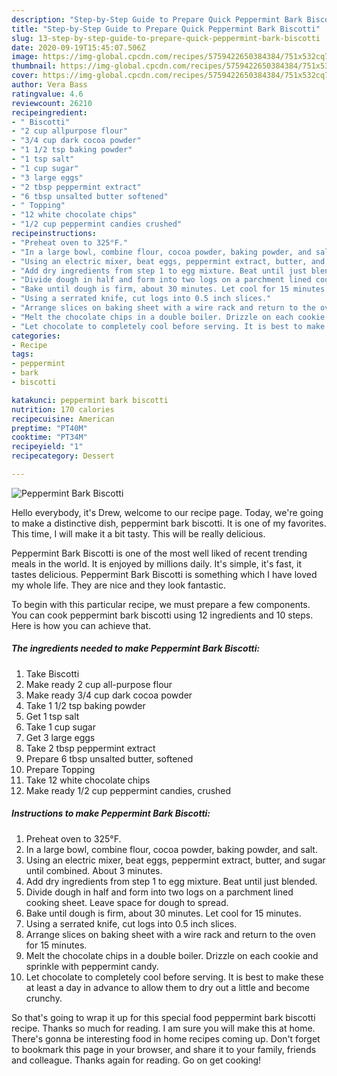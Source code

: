 ```yaml
---
description: "Step-by-Step Guide to Prepare Quick Peppermint Bark Biscotti"
title: "Step-by-Step Guide to Prepare Quick Peppermint Bark Biscotti"
slug: 13-step-by-step-guide-to-prepare-quick-peppermint-bark-biscotti
date: 2020-09-19T15:45:07.506Z
image: https://img-global.cpcdn.com/recipes/5759422650384384/751x532cq70/peppermint-bark-biscotti-recipe-main-photo.jpg
thumbnail: https://img-global.cpcdn.com/recipes/5759422650384384/751x532cq70/peppermint-bark-biscotti-recipe-main-photo.jpg
cover: https://img-global.cpcdn.com/recipes/5759422650384384/751x532cq70/peppermint-bark-biscotti-recipe-main-photo.jpg
author: Vera Bass
ratingvalue: 4.6
reviewcount: 26210
recipeingredient:
- " Biscotti"
- "2 cup allpurpose flour"
- "3/4 cup dark cocoa powder"
- "1 1/2 tsp baking powder"
- "1 tsp salt"
- "1 cup sugar"
- "3 large eggs"
- "2 tbsp peppermint extract"
- "6 tbsp unsalted butter softened"
- " Topping"
- "12 white chocolate chips"
- "1/2 cup peppermint candies crushed"
recipeinstructions:
- "Preheat oven to 325°F."
- "In a large bowl, combine flour, cocoa powder, baking powder, and salt."
- "Using an electric mixer, beat eggs, peppermint extract, butter, and sugar until combined. About 3 minutes."
- "Add dry ingredients from step 1 to egg mixture. Beat until just blended."
- "Divide dough in half and form into two logs on a parchment lined cooking sheet. Leave space for dough to spread."
- "Bake until dough is firm, about 30 minutes. Let cool for 15 minutes."
- "Using a serrated knife, cut logs into 0.5 inch slices."
- "Arrange slices on baking sheet with a wire rack and return to the oven for 15 minutes."
- "Melt the chocolate chips in a double boiler. Drizzle on each cookie and sprinkle with peppermint candy."
- "Let chocolate to completely cool before serving. It is best to make these at least a day in advance to allow them to dry out a little and become crunchy."
categories:
- Recipe
tags:
- peppermint
- bark
- biscotti

katakunci: peppermint bark biscotti 
nutrition: 170 calories
recipecuisine: American
preptime: "PT40M"
cooktime: "PT34M"
recipeyield: "1"
recipecategory: Dessert

---
```



![Peppermint Bark Biscotti](https://img-global.cpcdn.com/recipes/5759422650384384/751x532cq70/peppermint-bark-biscotti-recipe-main-photo.jpg)

Hello everybody, it's Drew, welcome to our recipe page. Today, we're going to make a distinctive dish, peppermint bark biscotti. It is one of my favorites. This time, I will make it a bit tasty. This will be really delicious.



Peppermint Bark Biscotti is one of the most well liked of recent trending meals in the world. It is enjoyed by millions daily. It's simple, it's fast, it tastes delicious. Peppermint Bark Biscotti is something which I have loved my whole life. They are nice and they look fantastic.


To begin with this particular recipe, we must prepare a few components. You can cook peppermint bark biscotti using 12 ingredients and 10 steps. Here is how you can achieve that.

<!--inarticleads1-->

##### The ingredients needed to make Peppermint Bark Biscotti:

1. Take  Biscotti
1. Make ready 2 cup all-purpose flour
1. Make ready 3/4 cup dark cocoa powder
1. Take 1 1/2 tsp baking powder
1. Get 1 tsp salt
1. Take 1 cup sugar
1. Get 3 large eggs
1. Take 2 tbsp peppermint extract
1. Prepare 6 tbsp unsalted butter, softened
1. Prepare  Topping
1. Take 12 white chocolate chips
1. Make ready 1/2 cup peppermint candies, crushed




<!--inarticleads2-->

##### Instructions to make Peppermint Bark Biscotti:

1. Preheat oven to 325°F.
1. In a large bowl, combine flour, cocoa powder, baking powder, and salt.
1. Using an electric mixer, beat eggs, peppermint extract, butter, and sugar until combined. About 3 minutes.
1. Add dry ingredients from step 1 to egg mixture. Beat until just blended.
1. Divide dough in half and form into two logs on a parchment lined cooking sheet. Leave space for dough to spread.
1. Bake until dough is firm, about 30 minutes. Let cool for 15 minutes.
1. Using a serrated knife, cut logs into 0.5 inch slices.
1. Arrange slices on baking sheet with a wire rack and return to the oven for 15 minutes.
1. Melt the chocolate chips in a double boiler. Drizzle on each cookie and sprinkle with peppermint candy.
1. Let chocolate to completely cool before serving. It is best to make these at least a day in advance to allow them to dry out a little and become crunchy.




So that's going to wrap it up for this special food peppermint bark biscotti recipe. Thanks so much for reading. I am sure you will make this at home. There's gonna be interesting food in home recipes coming up. Don't forget to bookmark this page in your browser, and share it to your family, friends and colleague. Thanks again for reading. Go on get cooking!
